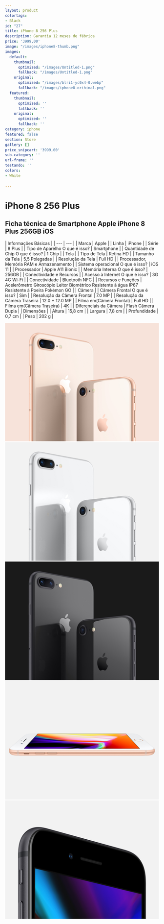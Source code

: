 ```yaml
---
layout: product
colortags:
- Black
id: "27"
title: iPhone 8 256 Plus
description: Garantia 12 meses de fábrica
price: '3999,00'
image: "/images/iphone8-thumb.png"
images:
  default:
    thumbnail:
      optimized: "/images/Untitled-1.png"
      fallback: "/images/Untitled-1.png"
    original:
      optimized: "/images/blri1-yc0x4-0.webp"
      fallback: "/images/iphone8-orihinal.png"
  featured:
    thumbnail:
      optimized: ''
      fallback: ''
    original:
      optimized: ''
      fallback: ''
category: iphone
featured: false
section: Store
gallery: []
price_snipcart: '3999,00'
sub-category: ''
url-frame: ''
testando: ''
colors:
- White

---
```

# iPhone 8 256 Plus

## Ficha técnica de Smartphone Apple iPhone 8 Plus 256GB iOS

| Informações Básicas |
| --- | --- |
| Marca | Apple |
| Linha | iPhone |
| Série | 8 Plus |
| Tipo de Aparelho O que é isso? | Smartphone |
| Quantidade de Chip O que é isso? | 1 Chip |
| Tela |
| Tipo de Tela | Retina HD |
| Tamanho da Tela | 5,5 Polegadas |
| Resolução da Tela | Full HD |
| Processador, Memória RAM e Armazenamento |
| Sistema operacional O que é isso? | iOS 11 |
| Processador | Apple A11 Bionic |
| Memória Interna O que é isso? | 256GB |
| Conectividade e Recursos |
| Acesso à Internet O que é isso? | 3G 4G Wi-Fi |
| Conectividade | Bluetooth NFC |
| Recursos e Funções | Acelerômetro Giroscópio Leitor Biométrico Resistente à água IP67 Resistente à Poeira Pokémon GO |
| Câmera |
| Câmera Frontal O que é isso? | Sim |
| Resolução da Câmera Frontal | 7.0 MP |
| Resolução da Câmera Traseira | 12.0 + 12.0 MP |
| Filma em(Câmera Frontal) | Full HD |
| Filma em(Câmera Traseira) | 4K |
| Diferenciais da Câmera | Flash Câmera Dupla |
| Dimensões |
| Altura | 15,8 cm |
| Largura | 7,8 cm |
| Profundidade | 0,7 cm |
| Peso | 202 g |

![iPhone 8 256 Plus](/images/iphone8-gallery1-2017.jpeg)![iPhone 8 256 Plus](/images/iphone8-gallery2-2017.jpeg)![iPhone 8 256 Plus](/images/iphone8-gallery3-2017.jpeg)![iPhone 8 256 Plus](/images/iphone8-gallery4-2017.jpeg)![iPhone 8 256 Plus](/images/iphone8-gallery5-2017.jpeg)